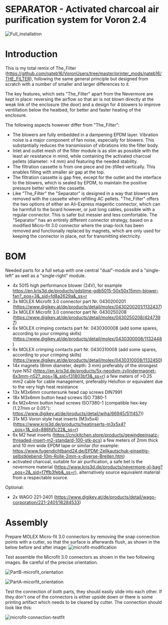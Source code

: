 # SEPARATOR - Activated charcoal air purification system for Voron 2.4

![Full_installation](https://github.com/thejiral/Separator-filtration_system/assets/62755624/00366042-8d77-4483-a73f-eb24123f4942)


# Introduction

This is my total remix of The_Filter (https://github.com/nateb16/VoronUsers/tree/master/printer_mods/nateb16/THE_FILTER), following the same general principle but designed from scratch with a number of smaller and larger differences to it.

The key features, which sets "The_Filter" apart from the Nevermore are kept in place: reversing the airflow so that air is not blown directly at the weak link of the enclosure (the door) and a design for 4 blowers to improve ventillation below the heatbed, for better and faster heating of the enclosure.

The following aspects however differ from "The_Filter": 

* The blowers are fully embedded in a dampening EPDM layer. Vibration noise is a major component of fan noise, especially for blowers. This substantially reduces the transmission of vibrations into the filter body. 
* Inlet and outlet mesh of the filter module is as slim as possible with the least air resistance in mind, while containing the activated charcoal pellets (diameter: >4 mm) and featuring the needed stability. 
* The filtration cassette is from one piece and (re-)filled vertically. This enables filling with smaller air gap at the top.
* The filtration cassette is gap free, except for the outlet and the interface to the blowers, which is sealed by EPDM, to maintain the positive pressure better within the cassette.
* Like "The_Filter" the "Separator" is designed in a way that blowers are removed with the cassette when refilling AC pellets. "The_Filter" offers the two options of either an Ali-Express magentic connector, which can be harmfull to the board however, or just long cables, possible with a regular connector. This is safer but messier and less comfortable. The "Separator" has an entirely different connector strategy, based on a modified Micro-fit 3.0 connector where the snap-lock has been removed and functionally replaced by magnets, which are only used for keeping the connector in place, not for transmitting electricity. 


# BOM

Needed parts for a full setup with one central "dual"-module and a "single-left" as well as a "single-right" module.

* 4x 5015 high performance blower (24V), for example https://en.kris3d.de/products/gdstime-gdb5015-50x50x15mm-blower-fan?_pos=3&_sid=fd8a2629a&_ss=r
* 3x MOLEX Microfit 3.0 connector part Nr. 0430200201 (https://www.digikey.at/de/products/detail/molex/0430200201/1132437)
* 3x MOLEX Microfit 3.0 connector part Nr. 0430250208 (https://www.digikey.at/de/products/detail/molex/0430250208/4247397)
* 6x MOLEX crimping contacts part Nr. 0430300008 (add some spares, according to your crimping skills) (https://www.digikey.at/de/products/detail/molex/0430300008/1132448)
* 6x MOLEX crimping contacts part Nr. 0430310008 (add some spares, according to your crimping skills) (https://www.digikey.at/de/products/detail/molex/0430310008/1132450)
* 14x magnets (6mm diameter, depth: 3 mm) preferably of the strongest type N52 (https://en.kris3d.de/products/5x-neodym-zylindermagnet-6x3mm-n52?_pos=1&_sid=f31803bf3&_ss=r)
a few meters of >0.25 mm2 cable for cable management, preferably Heluflon or equivalent due to the very high heat resistance
* 13x M3x6mm countersunk head cap screws DIN7991
* 18x M3x6mm button head screws ISO 7380-1
* 6x M2x4mm button head screws ISO7380-1 (compatible hex-key (1.27mm or 0.05"): https://www.digikey.at/de/products/detail/wiha/66945/511457))
* 31x M3 Voron style heat inserts (M3x5x4) (https://www.kris3d.de/products/heatinserts-m3x5x4?_pos=1&_sid=886fd1c22&_ss=r)
* 6x M2 heat inserts (https://cnckitchen.store/products/gewindeeinsatz-threaded-insert-m2-standard-100-stk-pcs)
a few meters of 2mm thick and 10 mm wide EPDM tape or similar (for example: https://www.fugendichtband24.de/EPDM-Zellkautschuk-einseitig-selbstklebend-10m-Rolle-2mm-x-diverse-Breiten.htm)
* activated charcoal, suitable for air purification, a safe bet is the nevermore material (https://www.kris3d.de/products/nevermore-xl-bag?_pos=2&_sid=f7ffb3feb&_ss=r), alternatively source equivalent material from a respectable source.

Optional:
* 2x WAGO 221-2401 (https://www.digikey.at/de/products/detail/wago-corporation/221-2401/16284533)


# Assembly

Prepare MOLEX Micro-fit 3.0 connectors by removing the snap connection points with a cutter, so that the surface is afterwards flush, as shown in the below before and after image:
![microfit-modification](https://github.com/thejiral/Separator-filtration_system/assets/62755624/4b3ffcca-e1b7-49d7-8b20-1bed130a67ff)

Test assemble the Microfit 3.0 connectors as shown in the two following images. Be careful of the precise orientation. 

![PartB-microfit_orientation](https://github.com/thejiral/Separator-filtration_system/assets/62755624/c0bba41e-f407-4de7-a276-bb98c74003ae)

![PartA-micorfit_orientation](https://github.com/thejiral/Separator-filtration_system/assets/62755624/8120119f-c552-4c31-a1f6-9076cc177c68)

Test the connection of both parts, they should easily slide into each other. If they don't one of the connectors is either upside down or there is some printing artifact which needs to be cleared by cutter. The connection should look like this: 

![microfit-connection-testfit](https://github.com/thejiral/Separator-filtration_system/assets/62755624/0e051a12-e469-4881-89b1-1167154d1c1c)





